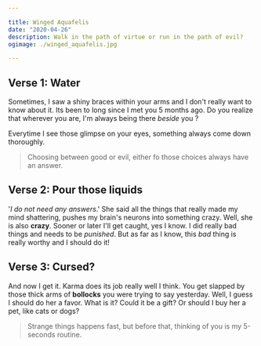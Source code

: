 ```yaml
---

title: Winged Aquafelis
date: "2020-04-26"
description: Walk in the path of virtue or run in the path of evil?
ogimage: ./winged_aquafelis.jpg

---
```


## Verse 1: Water

Sometimes, I saw a shiny braces within your arms and I don't really want to know
about it. Its been to long since I met you 5 months ago. Do you realize that
wherever you are, I'm always being there *beside* you ?

Everytime I see those glimpse on your eyes, something always come down
thoroughly.

> Choosing between good or evil, either fo those choices always have an answer.

## Verse 2: Pour those liquids

'*I do not need any answers*.' She said all the things that really made my mind
shattering, pushes my brain's neurons into something crazy. Well, she is also
**crazy**. Sooner or later I'll get caught, yes I know. I did really bad things
and needs to be *punished*. But as far as I know, this *bad* thing is really
worthy and  I should do it!

## Verse 3: Cursed?

And now I get it. Karma does its job really well I think. You get slapped by
those thick arms of **bollocks** you were trying to say yesterday. Well, I guess
I should do her a favor. What is it? Could it be a gift? Or should I buy her a
pet, like cats or dogs?

> Strange things happens fast, but before that, thinking of you is my 5-seconds
> routine.

